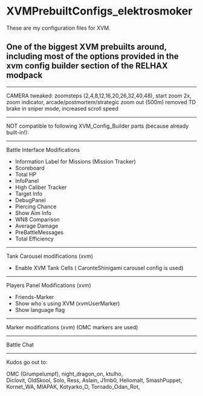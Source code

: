 # XVMPrebuiltConfigs_elektrosmoker

These are my configuration files for XVM.


One of the biggest XVM prebuilts around, 
including most of the options provided in the xvm config builder section of the RELHAX modpack
----------------------------------------------------------------------------------------------------------------
- - - - - - - - - - - - - - - - - - - - - - - -
CAMERA tweaked:
zoomsteps (2,4,8,12,16,20,26,32,40,48),
start zoom 2x,
zoom indicator,
arcade/postmortem/strategic zoom out (500m)
removed TD brake in sniper mode,
increased scroll speed
- - - - - - - - - - - - - - - - - - - - - - - -
NOT compatible to following XVM_Config_Builder parts (because already built-in!):
- - - - - - - - - - - - - - - - - - - - - - - -
Battle Interface Modifications
-  Information Label for Missions (Mission Tracker)
-  Scoreboard
-  Total HP
-  InfoPanel
-  High Caliber Tracker
-  Target Info
-  DebugPanel
-  Piercing Chance
-  Show Aim Info
-  WN8 Comparison
-  Average Damage
-  PreBattleMessages
-  Total Efficiency
- - - - - - - - - - - - - - - - - - - - - - - -
Tank Carousel modifications (xvm)
-  Enable XVM Tank Cells ( CaronteShinigami carousel config is used)  
- - - - - - - - - - - - - - - - - - - - - - - -
Players Panel Modifications (xvm)
-  Friends-Marker
-  Show who´s using XVM (xvmUserMarker)
-  Show language flag
- - - - - - - - - - - - - - - - - - - - - - - -
Marker modifications (xvm)  (OMC markers are used)
- - - - - - - - - - - - - - - - - - - - - - - -
Battle Chat
- - - - - - - - - - - - - - - - - - - - - - - -


Kudos go out to:

OMC (Grumpelumpf), 
night_dragon_on, 
ktulho,  
Diclovit, 
OldSkool, 
Solo,
Ress, 
Aslain, 
J1mb0, 
Heliomalt, 
SmashPuppet, 
Kornet_WA, 
MIAPAK, 
Kotyarko_O, 
Tornado_Odan_Rot,
